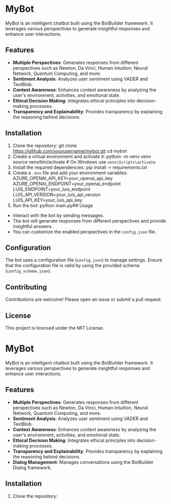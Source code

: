 # MyBot

MyBot is an intelligent chatbot built using the BotBuilder framework. It leverages various perspectives to generate insightful responses and enhance user interactions.

## Features

- **Multiple Perspectives**: Generates responses from different perspectives such as Newton, Da Vinci, Human Intuition, Neural Network, Quantum Computing, and more.
- **Sentiment Analysis**: Analyzes user sentiment using VADER and TextBlob.
- **Context Awareness**: Enhances context awareness by analyzing the user's environment, activities, and emotional state.
- **Ethical Decision Making**: Integrates ethical principles into decision-making processes.
- **Transparency and Explainability**: Provides transparency by explaining the reasoning behind decisions.

## Installation

1. Clone the repository:
git clone https://github.com/yourusername/mybot.git
cd mybot
2. Create a virtual environment and activate it:
python -m venv venv
source venv/bin/activate  # On Windows use `venv\Scripts\activate`
3. Install the required dependencies:
pip install -r requirements.txt
4. Create a `.env` file and add your environment variables:
AZURE_OPENAI_API_KEY=your_openai_api_key
AZURE_OPENAI_ENDPOINT=your_openai_endpoint
LUIS_ENDPOINT=your_luis_endpoint
LUIS_API_VERSION=your_luis_api_version
LUIS_API_KEY=your_luis_api_key
5. Run the bot:
python main.py## Usage

- Interact with the bot by sending messages.
- The bot will generate responses from different perspectives and provide insightful answers.
- You can customize the enabled perspectives in the `config.json` file.

## Configuration

The bot uses a configuration file (`config.json`) to manage settings. Ensure that the configuration file is valid by using the provided schema (`config_schema.json`).

## Contributing

Contributions are welcome! Please open an issue or submit a pull request.

## License

This project is licensed under the MIT License.
# MyBot

MyBot is an intelligent chatbot built using the BotBuilder framework. It leverages various perspectives to generate insightful responses and enhance user interactions.

## Features

- **Multiple Perspectives**: Generates responses from different perspectives such as Newton, Da Vinci, Human Intuition, Neural Network, Quantum Computing, and more.
- **Sentiment Analysis**: Analyzes user sentiment using VADER and TextBlob.
- **Context Awareness**: Enhances context awareness by analyzing the user's environment, activities, and emotional state.
- **Ethical Decision Making**: Integrates ethical principles into decision-making processes.
- **Transparency and Explainability**: Provides transparency by explaining the reasoning behind decisions.
- **Dialog Management**: Manages conversations using the BotBuilder Dialog framework.

## Installation

1. Clone the repository:
